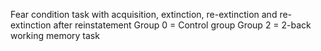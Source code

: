 Fear condition task with acquisition, extinction, re-extinction and re-extinction after reinstatement
Group 0 = Control group
Group 2 = 2-back working memory task
